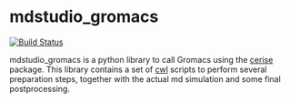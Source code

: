 # mdstudio_gromacs

[![Build Status](https://travis-ci.org/MD-Studio/mdstudio_gromacs.svg?branch=master)](https://travis-ci.org/MD-Studio/mdstudio_gromacs)

mdstudio_gromacs is a python library to call Gromacs using the [cerise](https://github.com/MD-Studio/cerise) package. This library contains a set of [cwl](https://www.commonwl.org/) scripts to perform several preparation steps, together with the actual md simulation and some final postprocessing.
